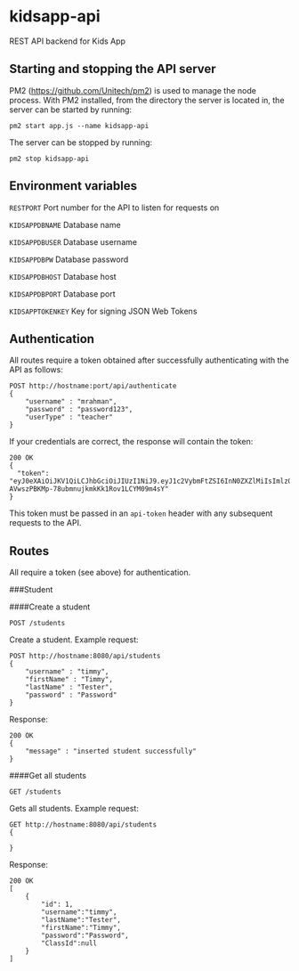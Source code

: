 # kidsapp-api

REST API backend for Kids App

## Starting and stopping the API server

PM2 (https://github.com/Unitech/pm2) is used to manage the node process. With PM2 installed, from the directory the server is located in, the server can be started by running:

```pm2 start app.js --name kidsapp-api```

The server can be stopped by running:

```pm2 stop kidsapp-api```

## Environment variables

```RESTPORT``` Port number for the API to listen for requests on 

```KIDSAPPDBNAME``` Database name

```KIDSAPPDBUSER``` Database username

```KIDSAPPDBPW``` Database password

```KIDSAPPDBHOST``` Database host

```KIDSAPPDBPORT``` Database port

```KIDSAPPTOKENKEY``` Key for signing JSON Web Tokens

## Authentication

All routes require a token obtained after successfully authenticating with the API as follows:
 
```
POST http://hostname:port/api/authenticate
{
	"username" : "mrahman",
	"password" : "password123",
	"userType" : "teacher"
} 
```

If your credentials are correct, the response will contain the token:

```
200 OK
{
  "token": "eyJ0eXAiOiJKV1QiLCJhbGciOiJIUzI1NiJ9.eyJ1c2VybmFtZSI6InN0ZXZlMiIsImlzQWRtaW4iOmZhbHNlLCJpYXQiOjE0NTQ2NDgwNzgsImV4cCI6MTQ1NDY5MTI3OH0.02e-AVwszPBKMp-78ubmnujkmkKk1Rov1LCYM09m4sY"
}
```

This token must be passed in an `api-token` header with any subsequent requests to the API.


## Routes
All require a token (see above) for authentication.

###Student

####Create a student

`POST /students`

Create a student. 
Example request:

```
POST http://hostname:8080/api/students
{   
	"username" : "timmy",
	"firstName" : "Timmy",
	"lastName" : "Tester",
	"password" : "Password"
}
```

Response: 

```
200 OK
{
	"message" : "inserted student successfully"
}
```

####Get all students

`GET /students`

Gets all students. 
Example request:

```
GET http://hostname:8080/api/students
{   

}
```

Response: 

```
200 OK
[
	{
		"id": 1,
		"username":"timmy",
		"lastName":"Tester",
		"firstName":"Timmy",
		"password":"Password",
		"ClassId":null
	}
]
```